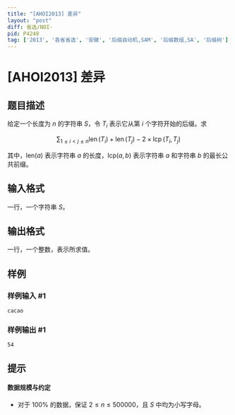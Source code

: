 ```yaml
---
title: "[AHOI2013] 差异"
layout: "post"
diff: 省选/NOI-
pid: P4248
tag: ['2013', '各省省选', '安徽', '后缀自动机,SAM', '后缀数组,SA', '后缀树']
---
```

# [AHOI2013] 差异
## 题目描述

给定一个长度为 $n$ 的字符串 $S$，令 $T_i$ 表示它从第 $i$ 个字符开始的后缀。求

$$\displaystyle \sum_{1\leqslant i<j\leqslant n}\operatorname{len}(T_i)+\operatorname{len}(T_j)-2\times\operatorname{lcp}(T_i,T_j)$$

其中，$\text{len}(a)$ 表示字符串 $a$ 的长度，$\text{lcp}(a,b)$ 表示字符串 $a$ 和字符串 $b$ 的最长公共前缀。
## 输入格式

一行，一个字符串 $S$。
## 输出格式

一行，一个整数，表示所求值。
## 样例

### 样例输入 #1
```
cacao
```
### 样例输出 #1
```
54
```
## 提示

#### 数据规模与约定

- 对于 $100\%$ 的数据，保证 $2\le n\le 500000$，且 $S$ 中均为小写字母。
